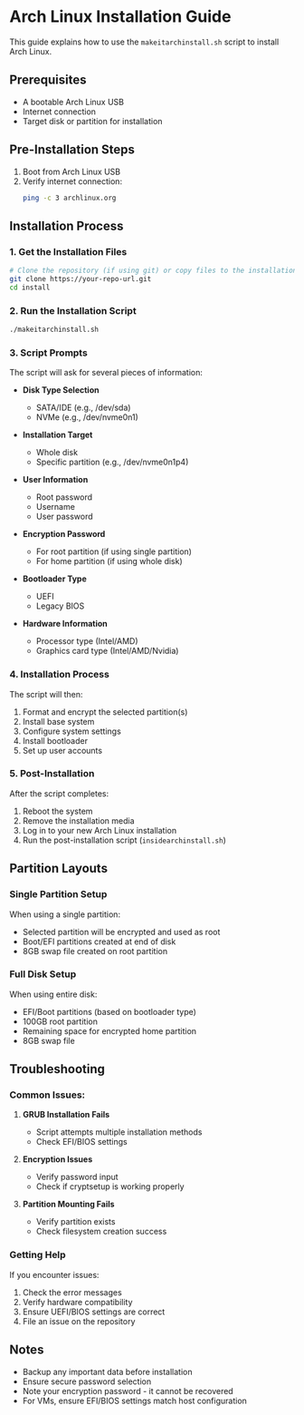# Arch Linux Installation Guide

This guide explains how to use the `makeitarchinstall.sh` script to install Arch Linux.

## Prerequisites

- A bootable Arch Linux USB
- Internet connection
- Target disk or partition for installation

## Pre-Installation Steps

1. Boot from Arch Linux USB
2. Verify internet connection:
   ```bash
   ping -c 3 archlinux.org
   ```

## Installation Process

### 1. Get the Installation Files
```bash
# Clone the repository (if using git) or copy files to the installation environment
git clone https://your-repo-url.git
cd install
```

### 2. Run the Installation Script
```bash
./makeitarchinstall.sh
```

### 3. Script Prompts

The script will ask for several pieces of information:

- **Disk Type Selection**
  - SATA/IDE (e.g., /dev/sda)
  - NVMe (e.g., /dev/nvme0n1)

- **Installation Target**
  - Whole disk
  - Specific partition (e.g., /dev/nvme0n1p4)

- **User Information**
  - Root password
  - Username
  - User password

- **Encryption Password**
  - For root partition (if using single partition)
  - For home partition (if using whole disk)

- **Bootloader Type**
  - UEFI
  - Legacy BIOS

- **Hardware Information**
  - Processor type (Intel/AMD)
  - Graphics card type (Intel/AMD/Nvidia)

### 4. Installation Process

The script will then:
1. Format and encrypt the selected partition(s)
2. Install base system
3. Configure system settings
4. Install bootloader
5. Set up user accounts

### 5. Post-Installation

After the script completes:
1. Reboot the system
2. Remove the installation media
3. Log in to your new Arch Linux installation
4. Run the post-installation script (`insidearchinstall.sh`)

## Partition Layouts

### Single Partition Setup
When using a single partition:
- Selected partition will be encrypted and used as root
- Boot/EFI partitions created at end of disk
- 8GB swap file created on root partition

### Full Disk Setup
When using entire disk:
- EFI/Boot partitions (based on bootloader type)
- 100GB root partition
- Remaining space for encrypted home partition
- 8GB swap file

## Troubleshooting

### Common Issues:
1. **GRUB Installation Fails**
   - Script attempts multiple installation methods
   - Check EFI/BIOS settings

2. **Encryption Issues**
   - Verify password input
   - Check if cryptsetup is working properly

3. **Partition Mounting Fails**
   - Verify partition exists
   - Check filesystem creation success

### Getting Help
If you encounter issues:
1. Check the error messages
2. Verify hardware compatibility
3. Ensure UEFI/BIOS settings are correct
4. File an issue on the repository

## Notes

- Backup any important data before installation
- Ensure secure password selection
- Note your encryption password - it cannot be recovered
- For VMs, ensure EFI/BIOS settings match host configuration